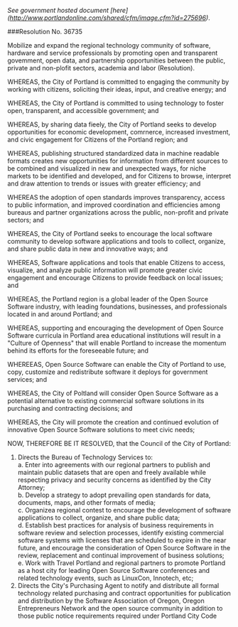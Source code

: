 _See government hosted document [here] (http://www.portlandonline.com/shared/cfm/image.cfm?id=275696)_. 

###Resolution No. 36735

Mobilize and expand the regional technology community of software, hardware and service professionals by promoting  open and transparent govemment, open data, and partnership opportunities between the public, private  and non-plofit sectors, academia and labor (Resolution).

WHEREAS, the City of Portland is committed to engaging the community by working with citizens, soliciting their ideas, input, and creative energy; and 

WHEREAS, the City of Portland is committed to using technology to foster open, transparent, and accessible government; and 

WHEREAS, by sharing data fieely, the City of Portland seeks to develop opportunities for economic development, comrnerce, increased investment, and civic engagement for Citizens of the Portland region; and 

WHEREAS, publishing structured standardized data in machine readable formats creates new opportunities for information from different sources to be combined and visualized in new and unexpected ways, for niche markets to be identified and developed, and for Citizens to browse, interpret and draw attention to trends or issues with greater efficiency; and 

WHEREAS the adoption of open standards improves transparency, access to public information, and improved coordination and efficiencies among bureaus and partner organizations across the public, non-profit and private sectors; and 

WHEREAS, the City of Portland seeks to encourage the local software community to develop software applications and tools to collect, organize, and share public data in new and innovative ways; and 

WHEREAS, Software applications and tools that enable Citizens to access, visualize, and analyze public information will 
promote greater civic engagement and encourage Citizens to provide feedback on local issues; and 

WHEREAS, the Portland region is a global leader of the Open Source Software industry, with leading foundations, businesses, and professionals located in and around Portland; and 

WHEREAS, supporting and encouraging the development of Open Source Software curricula in Portland area educational institutions will result in a "Culture of Openness" that will enable Portland to increase the momentum behind its efforts for the foreseeable future; and 

WHEREEAS, Open Source Software can enable the City of Portland to use, copy, customize and redistribute software it deploys for government services; and 

WHEREAS, the City of Poltland will consider Open Source Software as a potential alternative to existing commercial software solutions in its purchasing and contracting decisions; and 

WHEREAS, the City will promote the creation and continued evolution of innovative Open Source Software solutions to meet civic needs; 

NOW, THEREFORE BE IT RESOLVED, that the Council of the City of Portland: 

1. Directs the Bureau of Technology Services to:  
a. Enter into agreements with our regional partners to publish and maintain public datasets that are open and freely available while respecting privacy and security concerns as identified by the City Attorney;  
b. Develop a strategy to adopt prevailing open standards for data, documents, maps, and other formats of media;   
c. Organizea regional contest to encourage the development of software applications to collect, organize, and share public data;  
d. Establish best practices for analysis of business requirements in software review and selection processes, identify existing commercial software systems with licenses that are scheduled to expire in the near future, and encourage the consideration of Open Source Software in the review, replacement and continual improvement of business solutions;  
e. Work with Travel Portland and regional partners to promote Portland as a host city for leading Open Source Software conferences and related technology events, such as LinuxCon, Innotech, etc;  
2. Directs the City's Purchasing Agent to notify and distribute all formal technology related purchasing and contract opportunities for publication and distribution by the Software Association of Oregon, Oregon Entrepreneurs Network and the open source community in addition to those public notice requirements required under Portland City Code  
